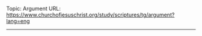 Topic: Argument
URL: https://www.churchofjesuschrist.org/study/scriptures/tg/argument?lang=eng

---

